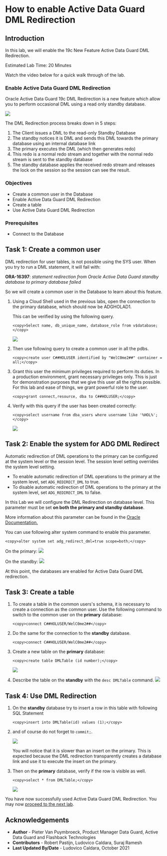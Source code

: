 # How to enable Active Data Guard DML Redirection

## Introduction
In this lab, we will enable the 19c New Feature Active Data Guard DML Redirection.

Estimated Lab Time: 20 Minutes

Watch the video below for a quick walk through of the lab.

[](youtube:nvTV9UxRkMo)

### Enable Active Data Guard DML Redirection

Oracle Active Data Guard 19c DML Redirection is a new feature which allow you to perform occasional DML using a read only standby database.

![](./images/dml-redirect.jpeg)

The DML Redirection process breaks down in 5 steps:

1. The Client issues a DML to the read-only Standby Database
2. The standby notices it is DML and sends this DML towards the primary database using an internal database link
3. The primary executes the DML (which then generates redo)
4. This redo is a normal redo stream and together with the normal redo stream is sent to the standby database
5. The standby database applies the received redo stream and releases the lock on the session so the session can see the result.

### Objectives
- Create a common user in the Database
- Enable Active Data Guard DML Redirection
- Create a table
- Use Active Data Guard DML Redirection

### Prerequisites
- Connect to the Database

## Task 1: Create a common user

DML redirection for user tables, is not possible using the SYS user.
When you try to run a DML statement, it will fail with:  

**ORA-16397**: *statement redirection from Oracle Active Data Guard standby database to primary database failed*

So we will create a common user in the Database to learn about this feature.

1. Using a Cloud Shell used in the previous labs, open the connection to the primary database, which should now be ADGHOLAD1.

    This can be verified by using the following query.

    ````
    <copy>Select name, db_unique_name, database_role from v$database;</copy>
    ````
    ![](../connect-db/images/connect-primary.png)

2. Then use following query to create a common user in all the pdbs.

    ````
    <copy>create user C##HOLUSER identified by "WelC0me2##" container = all;</copy>
    ````

3. Grant this user the minimum privileges required to perform its duties. In a production environment, grant necessary privileges only. This is just for demonstration purposes that we give this user all the rights possible. For this lab and ease of things, we grant powerful role to the user.

    ````
    <copy>grant connect,resource, dba to C##HOLUSER;</copy>
    ````

4. Verify with this query if the user has been created correctly:

    ````
    <copy>select username from dba_users where username like '%HOL%';</copy>
    ````
    ![](./images/dml-redirect-create-user.png)


## Task 2: Enable the system for ADG DML Redirect

Automatic redirection of DML operations to the primary can be configured at the system level or the session level. The session level setting overrides the system level setting.

* To enable automatic redirection of DML operations to the primary at the system level, set `ADG_REDIRECT_DML` to true.
* To disable automatic redirection of DML operations to the primary at the system level, set `ADG_REDIRECT_DML` to false.

In this Lab we will configure the DML Redirection on database level.
This parameter must be set **on both the primary and standby database**.

More information about this parameter can be found in the [Oracle Documentation.](https://docs.oracle.com/en/database/oracle/oracle-database/19/refrn/ADG_REDIRECT_DML.html#GUID-AC98F026-33BE-41FE-8F2F-EFA296723AD8)

You can use following alter system command to enable this parameter.

````
<copy>alter system set adg_redirect_dml=true scope=both;</copy>
````
On the primary:
![](./images/dml-redirect-set-param-primary.png)

On the standby:
![](./images/dml-redirect-set-param-standby.png)

At this point, the databases are enabled for Active Data Guard DML redirection.


## Task 3: Create a table

1. To create a table in the common users's schema, it is necessary to create a connection as the common user. Use the following command to switch to the common user on the **primary** database:
    ````
    <copy>connect C##HOLUSER/WelC0me2##</copy>
    ````

2. Do the same for the connection to the **standby** database.
    ````
    <copy>connect C##HOLUSER/WelC0me2##</copy>
    ````

7. Create a new table on the **primary** database:

    ````
    <copy>create table DMLTable (id number);</copy>
    ````
    ![](./images/dml-redirect-create-table.png)

8. Describe the table on the **standby** with the `desc DMLTable` command.
    ![](./images/dml-redirect-desc-table.png)


## Task 4: Use DML Redirection

1. On the **standby** database try to insert a row in this table with following SQL Statement

    ````
    <copy>insert into DMLTable(id) values (1);</copy>
    ````

2. and of course do not forget to `commit;`.

    ![](./images/dml-redirect-insert-commit.png)

    You will notice that it is slower than an insert on the primary. This is expected because the DML redirection transparently creates a database link and use it to execute the insert on the primary.

3. Then on the **primary** database, verify if the row is visible as well.

    ````
    <copy>select * from DMLTable;</copy>
    ````

    ![](./images/dml-redirect-select-table.png)


You have now successfully used Active Data Guard DML Redirection. You may now [proceed to the next lab](#next).

## Acknowledgements

- **Author** - Pieter Van Puymbroeck, Product Manager Data Guard, Active Data Guard and Flashback Technologies
- **Contributors** - Robert Pastijn, Ludovico Caldara, Suraj Ramesh
- **Last Updated By/Date** -  Ludovico Caldara, October 2021
